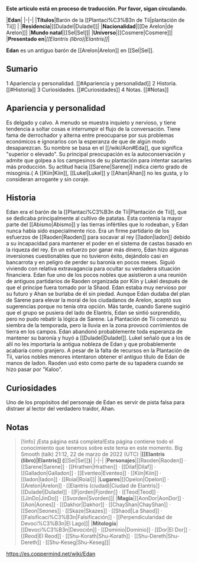 **Este artículo está en proceso de traducción. Por favor, sigan circulando.**


|**Edan**|
|-|-|
|**Títulos**|Barón de la [[Plantaci%C3%B3n de Tii\|plantación de Tii]] |
|**Residencia**|[[Duladel\|Duladel]]|
|**Nacionalidad**|[[De Arelon\|de Arelon]]|
|**Mundo natal**|[[Sel\|Sel]]|
|**Universo**|[[Cosmere\|Cosmere]]|
|**Presentado en**|*[[Elantris (libro)\|Elantris]]*|

**Edan** es un antiguo barón de [[Arelon\|Arelon]] en [[Sel\|Sel]].

## Sumario

1 Apariencia y personalidad. [[#Apariencia y personalidad]] 
2 Historia. [[#Historia]] 
3 Curiosidades. [[#Curiosidades]] 
4 Notas. [[#Notas]] 


## Apariencia y personalidad
Es delgado y calvo. A menudo se muestra inquieto y nervioso, y tiene tendencia a soltar cosas e interrumpir el flujo de la conversación. Tiene fama de derrochador y alterna entre preocuparse por sus problemas económicos e ignorarlos con la esperanza de que de algún modo desaparezcan. Su nombre se basa en el [[/wiki/Aon#Eda]], que significa "superior o elevado".
Su principal preocupación es la autoconservación y admite que golpea a los campesinos de su plantación para intentar sacarles más producción. Su actitud hacia [[Sarene\|Sarene]] indica cierto grado de misoginia.{ A [[Kiin\|Kiin]], [[Lukel\|Lukel]] y [[Ahan\|Ahan]] no les gusta, y lo consideran arrogante y sin coraje.

## Historia
Edan era el barón de la [[Plantaci%C3%B3n de Tii\|Plantación de Tii]], que se dedicaba principalmente al cultivo de patatas. Esta contenía la mayor parte del [[Abismo\|Abismo]] y las tierras infértiles que lo rodeaban, y Edan nunca había sido especialmente rico. Era un firme partidario de los esfuerzos de [[Raoden\|Raoden]] para socavar al rey [[Iadon\|Iadon]] debido a su incapacidad para mantener el poder en el sistema de castas basado en la riqueza del rey. En un esfuerzo por ganar más dinero, Edan hizo algunas inversiones cuestionables que no tuvieron éxito, dejándolo casi en bancarrota y en peligro de perder su baronía en pocos meses. Siguió viviendo con relativa extravagancia para ocultar su verdadera situación financiera.
Edan fue uno de los pocos nobles que asistieron a una reunión de antiguos partidarios de Raoden organizada por Kiin y Lukel después de que el príncipe fuera tomado por la Shaod. Edan estaba muy nervioso por su futuro y Ahan se burlaba de él sin piedad. Aunque Edan dudaba del plan de Sarene para elevar la moral de los ciudadanos de Arelon, aceptó sus sugerencias porque no tenía otra opción. Más tarde, cuando Sarene sugirió que el grupo se pusiera del lado de Elantris, Edan se sintió sorprendido, pero no pudo rebatir la lógica de Sarene.
La Plantación de Tii comenzó su siembra de la temporada, pero la lluvia en la zona provocó corrimientos de tierra en los campos. Edan abandonó probablemente toda esperanza de mantener su baronía y huyó a [[Duladel\|Duladel]]. Lukel señaló que a los de allí no les importaría la antigua nobleza de Edan y que probablemente acabaría como granjero.
A pesar de la falta de recursos en la Plantación de Tii, varios nobles menores intentaron obtener el antiguo título de Edan de manos de Iadon. Raoden usó esto como parte de su tapadera cuando se hizo pasar por "Kaloo".

## Curiosidades
Uno de los propósitos del personaje de Edan es servir de pista falsa para distraer al lector del verdadero traidor, Ahan.
## Notas

> [!info] ¡Esta página está completa!Esta página contiene todo el conocimiento que tenemos sobre este tema en este momento.
Big Smooth (talk) 21:12, 22 de marzo de 2022 (UTC)
|**[[Elantris (libro)\|Elantris]] (**[[Sel\|Sel]]**)**|
|-|-|
|**Personajes**|[[Raoden\|Raoden]] · [[Sarene\|Sarene]] · [[Hrathen\|Hrathen]] · [[Dilaf\|Dilaf]] · [[Galladon\|Galladon]] · [[Eventeo\|Eventeo]] · [[Kiin\|Kiin]] · [[Iadon\|Iadon]] · [[Roial\|Roial]]|
|**Lugares**|[[Opelon\|Opelon]] · [[Arelon\|Arelon]] · [[Elantris (ciudad)\|Ciudad de Elantris]] · [[Duladel\|Duladel]] · [[Fjorden\|Fjorden]] · [[Teod\|Teod]] · [[JinDo\|JinDo]] · [[Svorden\|Svorden]]|
|**Magia**|[[AonDor\|AonDor]] · [[Aon\|Aones]] · [[Dakhor\|Dakhor]] · [[ChayShan\|ChayShan]] · [[Seon\|Seones]] · [[Skaze\|Skazes]] · [[Shaod\|La Shaod]] · [[Falsificaci%C3%B3n\|Falsificación]] · [[Perpendicularidad de Devoci%C3%B3n\|El Lago]]|
|**Mitología**|[[Devoci%C3%B3n\|Devoción]] · [[Dominio\|Dominio]] · [[Dor\|El Dor]] · [[Reod\|El Reod]] · [[Shu-Korath\|Shu-Korath]] · [[Shu-Dereth\|Shu-Dereth]] · [[Shu-Keseg\|Shu-Keseg]]|



https://es.coppermind.net/wiki/Edan